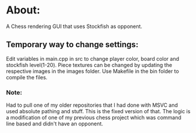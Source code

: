 # About:

A Chess rendering GUI that uses Stockfish as opponent.

## Temporary way to change settings:
Edit variables in main.cpp in src to change player color, board color and stockfish level(1-20). Piece textures can be changed by updating the respective images in the images folder. Use Makefile in the bin folder to compile the files.

### Note:
Had to pull one of my older repositories that I had done with MSVC and used absolute pathing and stuff. This is the fixed version of that. The logic is a modification of one of my previous chess project which was command line based and didn't have an opponent.
